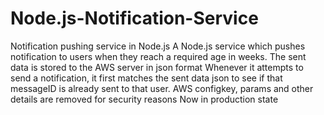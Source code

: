 # Node.js-Notification-Service
Notification pushing service in Node.js
A Node.js service which pushes notification to users when they reach a required age in weeks. 
The sent data is stored to the AWS server in json format 
Whenever it attempts to send a notification, it first matches the sent data json to see if that messageID is already sent to that user.
AWS configkey, params and other details are removed for security reasons
Now in production state
